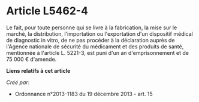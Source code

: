 # Article L5462-4

Le fait, pour toute personne qui se livre à la fabrication, la mise sur le marché, la distribution, l'importation ou
l'exportation d'un dispositif médical de diagnostic in vitro, de ne pas procéder à la déclaration auprès de l'Agence
nationale de sécurité du médicament et des produits de santé, mentionnée à l'article L. 5221-3, est puni d'un an
d'emprisonnement et de 75 000 € d'amende.

**Liens relatifs à cet article**

_Créé par_:

  - Ordonnance n°2013-1183 du 19 décembre 2013 - art. 15
